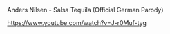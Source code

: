 
Anders Nilsen - Salsa Tequila (Official German Parody)

https://www.youtube.com/watch?v=J-r0Muf-tyg
